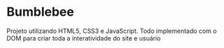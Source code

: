 # Bumblebee

Projeto utilizando HTML5, CSS3 e JavaScript.
Todo implementado com o DOM para criar toda a interatividade do site e usuário
